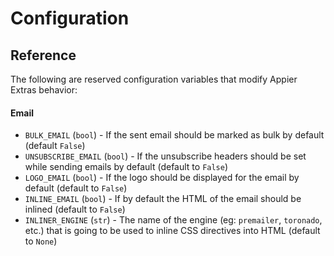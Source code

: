 # Configuration

## Reference

The following are reserved configuration variables that modify Appier Extras behavior:

#### Email

* `BULK_EMAIL` (`bool`) - If the sent email should be marked as bulk by default (default `False`)
* `UNSUBSCRIBE_EMAIL` (`bool`) - If the unsubscribe headers should be set while sending emails by default (default to `False`)
* `LOGO_EMAIL` (`bool`) - If the logo should be displayed for the email by default (default to `False`)
* `INLINE_EMAIL` (`bool`) - If by default the HTML of the email should be inlined (default to `False`)
* `INLINER_ENGINE` (`str`) - The name of the engine (eg: `premailer`, `toronado`, etc.) that is going to be used to inline CSS directives into HTML (default to `None`)

